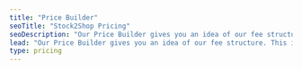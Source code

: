 ```yaml
---
title: "Price Builder"
seoTitle: "Stock2Shop Pricing"
seoDescription: "Our Price Builder gives you an idea of our fee structure. This is purely a guide and you will be provided an official estimate should you wish to sign up with us. Our fees are based on what applications we connect and how many products you wish to sync."
lead: "Our Price Builder gives you an idea of our fee structure. This is purely a guide and you will be provided an official estimate should you wish to sign up with us. Our fees are based on what applications we connect and how many products you wish to sync."
type: pricing
---
```


